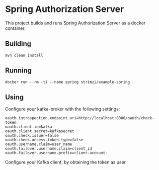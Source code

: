 Spring Authorization Server
===========================

This project builds and runs Spring Authorization Server as a docker container.


Building
--------

    mvn clean install


Running
-------

    docker run --rm -ti --name spring strimzi/example-spring


Using
-----

Configure your kafka-broker with the following settings:

    oauth.introspection.endpoint.uri=http://localhost:8080/oauth/check-token
    oauth.client.id=kafka
    oauth.client.secret=kafkasecret
    oauth.check.issuer=false
    oauth.check.access.token.type=false
    oauth.username.claim=user_name
    oauth.failover.username.claim=client_id
    oauth.failover.username.prefix=client-account-


Configure your Kafka client, by obtaining the token as user

    